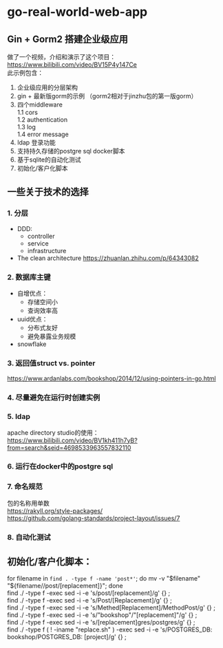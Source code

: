 # go-real-world-web-app

## Gin + Gorm2 搭建企业级应用
做了一个视频，介绍和演示了这个项目：https://www.bilibili.com/video/BV15P4y147Ce  
此示例包含：  
1. 企业级应用的分层架构
2. gin + 最新版gorm的示例 （gorm2相对于jinzhu包的第一版gorm）
3. 四个middleware  
  1.1 cors  
  1.2 authentication  
  1.3 log  
  1.4 error message  
4. ldap 登录功能  
5. 支持持久存储的postgre sql docker脚本
6. 基于sqlite的自动化测试 
7. 初始化/客户化脚本

## 一些关于技术的选择  
### 1. 分层
  * DDD:  
    - controller  
    - service  
    - infrastructure
  * The clean architecture  https://zhuanlan.zhihu.com/p/64343082
### 2. 数据库主键
* 自增优点：
  - 存储空间小
  - 查询效率高
* uuid优点：
  - 分布式友好
  - 避免暴露业务规模
* snowflake
### 3. 返回值struct vs. pointer  
https://www.ardanlabs.com/bookshop/2014/12/using-pointers-in-go.html
### 4. 尽量避免在运行时创建实例
### 5. ldap
apache directory studio的使用：
https://www.bilibili.com/video/BV1kh411h7yB?from=search&seid=4698533963557832110
### 6. 运行在docker中的postgre sql
### 7. 命名规范  
包的名称用单数  
https://rakyll.org/style-packages/  
https://github.com/golang-standards/project-layout/issues/7
### 8. 自动化测试



## 初始化/客户化脚本：
for filename in `find . -type f -name 'post*'`; do mv -v "$filename" "${filename//post/[replacement]}"; done  
find ./ -type f -exec sed -i -e 's/post/[replacement]/g' {} \;  
find ./ -type f -exec sed -i -e 's/Post/[Replacement]/g' {} \;  
find ./ -type f -exec sed -i -e 's/Methed[Replacement]/MethodPost/g' {} \;  
find ./ -type f -exec sed -i -e 's/"bookshop"/"[replacement]"/g' {} \;  
find ./ -type f -exec sed -i -e 's/[replacement]gres/postgres/g' {} \;  
find ./ -type f \( ! -iname "replace.sh" \) -exec sed -i -e 's/POSTGRES_DB: bookshop/POSTGRES_DB: [project]/g' {} \;

